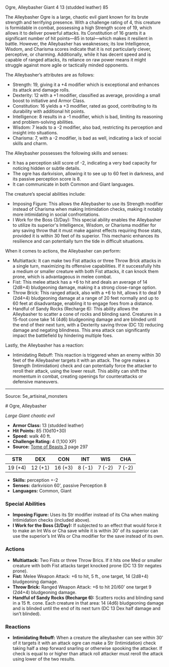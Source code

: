 <MonsterName/>Ogre, Alleybasher</MonsterName>
<CreatureType/>Giant</CreatureType>
<CR/>4</CR>
<AC/>13 (studded leather)</AC>
<HP/>85</HP>
<summary>The Alleybasher Ogre is a large, chaotic evil giant known for its brute strength and terrifying presence. With a challenge rating of 4, this creature is formidable in combat, possessing a high Strength score of 19, which allows it to deliver powerful attacks. Its Constitution of 16 grants it a significant number of hit points—85 in total—which makes it resilient in battle. However, the Alleybasher has weaknesses; its low Intelligence, Wisdom, and Charisma scores indicate that it is not particularly clever, perceptive, or charming. Additionally, while it has decent speed and is capable of ranged attacks, its reliance on raw power means it might struggle against more agile or tactically minded opponents. </summary>

<detail>

The Alleybasher’s attributes are as follows:
- Strength: 19, giving it a +4 modifier which is exceptional and enhances its attack and damage rolls.
- Dexterity: 12 with a +1 modifier, classified as average, providing a small boost to initiative and Armor Class.
- Constitution: 16 yields a +3 modifier, rated as good, contributing to its durability with additional hit points.
- Intelligence: 8 results in a -1 modifier, which is bad, limiting its reasoning and problem-solving abilities.
- Wisdom: 7 leads to a -2 modifier, also bad, restricting its perception and insight into situations.
- Charisma: 7, with a -2 modifier, is bad as well, indicating a lack of social skills and charm.

The Alleybasher possesses the following skills and senses:
- It has a perception skill score of -2, indicating a very bad capacity for noticing hidden or subtle details.
- The ogre has darkvision, allowing it to see up to 60 feet in darkness, and its passive perception score is 8. 
- It can communicate in both Common and Giant languages.

The creature’s special abilities include:
- Imposing Figure: This allows the Alleybasher to use its Strength modifier instead of Charisma when making Intimidation checks, making it notably more intimidating in social confrontations.
- I Work for the Boss (3/Day): This special ability enables the Alleybasher to utilize its superior's Intelligence, Wisdom, or Charisma modifier for any saving throw that it must make against effects requiring those stats, provided it is within 30 feet of its superior. This mechanic enhances its resilience and can potentially turn the tide in difficult situations.

When it comes to actions, the Alleybasher can perform:
- Multiattack: It can make two Fist attacks or three Throw Brick attacks in a single turn, maximizing its offensive capabilities. If it successfully hits a medium or smaller creature with both Fist attacks, it can knock them prone, which is advantageous in melee combat.
- Fist: This melee attack has a +6 to hit and deals an average of 14 (2d8+4) bludgeoning damage, making it a strong close-range option.
- Throw Brick: This ranged attack, also with a +6 to hit, allows it to deal 9 (2d4+4) bludgeoning damage at a range of 20 feet normally and up to 60 feet at disadvantage, enabling it to engage foes from a distance.
- Handful of Sandy Rocks (Recharge 6): This ability allows the Alleybasher to scatter a cone of rocks and blinding sand. Creatures in a 15-foot cone take 14 (4d6) bludgeoning damage and are blinded until the end of their next turn, with a Dexterity saving throw (DC 13) reducing damage and negating blindness. This area attack can significantly impact the battlefield by hindering multiple foes.

Lastly, the Alleybasher has a reaction:
- Intimidating Rebuff: This reaction is triggered when an enemy within 30 feet of the Alleybasher targets it with an attack. The ogre makes a Strength (Intimidation) check and can potentially force the attacker to reroll their attack, using the lower result. This ability can shift the momentum in combat, creating openings for counterattacks or defensive maneuvers.</detail>



---

Source: 5e_artisinal_monsters

<statblock>
# Ogre, Alleybasher

*Large* *Giant* *chaotic evil*

- **Armor Class:** 13 (studded leather)
- **Hit Points:** 85 (10d10+30)
- **Speed:** walk 40 ft.
- **Challenge Rating:** 4 (1,100 XP)
- **Source:** [Tome of Beasts 3](https://koboldpress.com/kpstore/product/tome-of-beasts-3-for-5th-edition/) page 297

| STR | DEX | CON | INT | WIS | CHA |
| --- | --- | --- | --- | --- | --- |
| 19 (+4) | 12 (+1) | 16 (+3) | 8 (-1) | 7 (-2) | 7 (-2) |

- **Skills:** perception +-2
- **Senses:** darkvision 60', passive Perception 8
- **Languages:** Common, Giant

### Special Abilities

- **Imposing Figure:** Uses its Str modifier instead of its Cha when making Intimidation checks (included above).
- **I Work for the Boss (3/Day):** If subjected to an effect that would force it to make an Int Wis or Cha save while it is within 30' of its superior can use the superior’s Int Wis or Cha modifier for the save instead of its own.

### Actions

- **Multiattack:** Two Fists or three Throw Brics. If it hits one Med or smaller creature with both Fist attacks target knocked prone (DC 13 Str negates prone).
- **Fist:** Melee Weapon Attack: +6 to hit, 5 ft., one target, 14 (2d8+4) bludgeoning damage.
- **Throw Brick:** Ranged Weapon Attack: +6 to hit 20/60' one target 9 (2d4+4) bludgeoning damage.
- **Handful of Sandy Rocks (Recharge 6):** Scatters rocks and blinding sand in a 15 ft. cone. Each creature in that area: 14 (4d6) bludgeoning damage and is blinded until the end of its next turn (DC 13 Dex half damage and isn’t blinded).

### Reactions

- **Intimidating Rebuff:** When a creature the alleybasher can see within 30' of it targets it with an attack ogre can make a Str (Intimidation) check taking half a step forward snarling or otherwise spooking the attacker. If check is equal to or higher than attack roll attacker must reroll the attack using lower of the two results.


</statblock>


